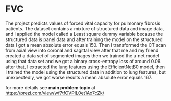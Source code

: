 # FVC
The project predicts values of forced vital capacity for pulmonary fibrosis patients. The dataset contains a mixture of structured data and image data, and I applied the model called a Least square dummy variable because the structured data is panel data and after training the model on the structured data I got a mean absolute error equals 150. Then I transformed the CT scan from axial view into coronal and sagittal view after that me and my friend created a data set of segmented images then we trained the u-net model using that data set and we got a binary cross-entropy loss of around 0.06.
after that, I extracted the lung features using the EfficientNetB0 model, then I trained the model using the structured data in addition to lung features, but unexpectedly, we got worse results a mean absolute error equals 167.

for more details see **main problem topic** at https://prezi.com/view/wf7tfOVPIL0et1Ax7cZk/
